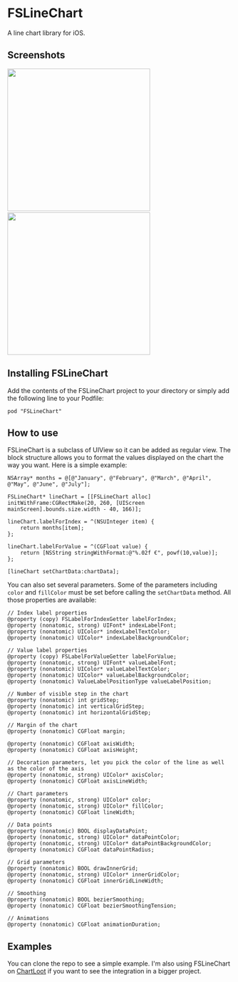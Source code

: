 FSLineChart
===========

A line chart library for iOS.

Screenshots
---
<img src="Screenshots/fslinechart.png" width="320px" />&nbsp;
<img src="Screenshots/fslinechart2.png" width="320px" />

Installing FSLineChart
---
Add the contents of the FSLineChart project to your directory or simply add the following line to your Podfile:

    pod "FSLineChart"

How to use
---
FSLineChart is a subclass of UIView so it can be added as regular view. The block structure allows you to format the values displayed on the chart the way you want. Here is a simple example:

```objc
NSArray* months = @[@"January", @"February", @"March", @"April", @"May", @"June", @"July"];
    
FSLineChart* lineChart = [[FSLineChart alloc] initWithFrame:CGRectMake(20, 260, [UIScreen mainScreen].bounds.size.width - 40, 166)];

lineChart.labelForIndex = ^(NSUInteger item) {
    return months[item];
};

lineChart.labelForValue = ^(CGFloat value) {
    return [NSString stringWithFormat:@"%.02f €", powf(10,value)];
};

[lineChart setChartData:chartData];
```

You can also set several parameters. Some of the parameters including `color` and `fillColor` must be set before calling the `setChartData` method. All those properties are available:

```objc
// Index label properties
@property (copy) FSLabelForIndexGetter labelForIndex;
@property (nonatomic, strong) UIFont* indexLabelFont;
@property (nonatomic) UIColor* indexLabelTextColor;
@property (nonatomic) UIColor* indexLabelBackgroundColor;

// Value label properties
@property (copy) FSLabelForValueGetter labelForValue;
@property (nonatomic, strong) UIFont* valueLabelFont;
@property (nonatomic) UIColor* valueLabelTextColor;
@property (nonatomic) UIColor* valueLabelBackgroundColor;
@property (nonatomic) ValueLabelPositionType valueLabelPosition;

// Number of visible step in the chart
@property (nonatomic) int gridStep;
@property (nonatomic) int verticalGridStep;
@property (nonatomic) int horizontalGridStep;

// Margin of the chart
@property (nonatomic) CGFloat margin;

@property (nonatomic) CGFloat axisWidth;
@property (nonatomic) CGFloat axisHeight;

// Decoration parameters, let you pick the color of the line as well as the color of the axis
@property (nonatomic, strong) UIColor* axisColor;
@property (nonatomic) CGFloat axisLineWidth;

// Chart parameters
@property (nonatomic, strong) UIColor* color;
@property (nonatomic, strong) UIColor* fillColor;
@property (nonatomic) CGFloat lineWidth;

// Data points
@property (nonatomic) BOOL displayDataPoint;
@property (nonatomic, strong) UIColor* dataPointColor;
@property (nonatomic, strong) UIColor* dataPointBackgroundColor;
@property (nonatomic) CGFloat dataPointRadius;

// Grid parameters
@property (nonatomic) BOOL drawInnerGrid;
@property (nonatomic, strong) UIColor* innerGridColor;
@property (nonatomic) CGFloat innerGridLineWidth;

// Smoothing
@property (nonatomic) BOOL bezierSmoothing;
@property (nonatomic) CGFloat bezierSmoothingTension;

// Animations
@property (nonatomic) CGFloat animationDuration;
```


Examples
---
You can clone the repo to see a simple example. I'm also using FSLineChart on [ChartLoot](https://github.com/ArthurGuibert/ChartLoot) if you want to see the integration in a bigger project.
